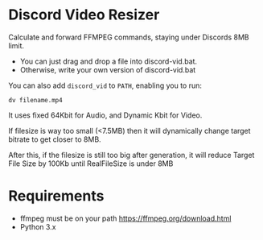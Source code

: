 # Discord Video Resizer
Calculate and forward FFMPEG commands, staying under Discords 8MB limit.


* You can just drag and drop a file into discord-vid.bat.
* Otherwise, write your own version of discord-vid.bat

You can also add `discord_vid` to `PATH`, enabling you to run: 

`dv filename.mp4`

It uses fixed 64Kbit for Audio, and Dynamic Kbit for Video. 

If filesize is way too small (<7.5MB) then it will dynamically change target bitrate to get closer to 8MB.

After this, if the filesize is still too big after generation, it will reduce Target File Size by 100Kb until RealFileSize is under 8MB

# Requirements

* ffmpeg must be on your path https://ffmpeg.org/download.html
* Python 3.x